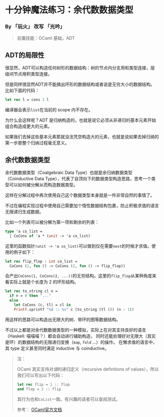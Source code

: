 # 十分钟魔法练习：余代数数据类型

### By 「玩火」 改写 「光吟」

> 前置技能：OCaml 基础，ADT

## ADT的局限性

很显然，ADT可以构造任何树形的数据结构：树的节点内分支用和类型连接，层级间节点用积类型连接。

但是同样很显然ADT并不能搞出环形的数据结构或者说是无穷大小的数据结构。比如下面的代码：

```ocaml
let rec l = cons 1 l
```

编译器会表示`list`在当前的 scope 内不存在。

为什么会这样呢？ADT 是归纳构造的，也就是说它必须从非递归的基本元素开始组合构造成更大的元素。

如果我们去掉这些基本元素那就没法凭空构造大的元素，也就是说如果去掉归纳的第一步那整个归纳过程毫无意义。

## 余代数数据类型

余代数数据类型（Coalgebraic Data Type）也就是余归纳数据类型（Coinductive Data Type），代表了自顶向下的数据类型构造思路，思考一个类型可以如何被分解从而构造数据类型。

这样在分解过程中再次使用自己这个数据类型本身就是一件非常自然的事情了。

不过在编程实现过程中使用自己需要加个惰性数据结构包裹，防止积极求值的语言无限递归生成数据。

比如一个列表可以被分解为第一项和剩余的列表：

```ocaml
type 'a co_list =
  | CoCons of 'a * (unit -> 'a co_list)
```

这里的函数指针`(unit -> 'a co_list)`可以做到仅在需要`next`的时候才求值。使用的例子如下：

```ocaml
let rec flip_flop : int co_list =
  CoCons (1, fun () -> CoCons (2, fun () -> flip_flop))
```

会产出`CoCons(1, CoCons(2, ...))`的无穷结构。这里的`flip_flop`从某种角度来看实际上就是个长度为 2 的环形结构。

```ocaml
let rec to_string cl n =
  if n = 0 then "..."
  else
    let CoCons (c, tl) = cl in
    Printf.sprintf "%d :: %s" c (to_string (tl ()) (n - 1))
```

用这样的思路可以构造出无限大的树、带环的图等数据结构。

不过以上都是对余代数数据类型的一种模拟，实际上在对其支持良好的语言（Haskell: 喵喵喵？）都会自动进行辅助构造，
同时还能处理好对无限大（其实是环）的数据结构的无限递归变换（`map`, `fold` ...）的操作。
在懒求值的语言中，其 type 定义甚至同时满足 inductive 与 coinductive。

> 注：
> 
> OCaml 其实支持对*值*的递归定义（recursive definitions of values），所以我们可以写出以下代码：
> 
> ```ocaml
> let rec flip = 1 :: flop
> and flop = 2 :: flip
> ```
> 
> 其行为也和`CoList`一致。有兴趣的读者可以查阅测试。
> 
> 参考： [OCaml官方文档](https://ocaml.org/manual/letrecvalues.html)
